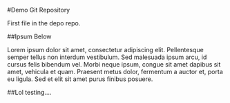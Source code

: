 #Demo Git Repository

First file in the depo repo.

##Ipsum Below

Lorem ipsum dolor sit amet, consectetur adipiscing elit. Pellentesque semper tellus non interdum vestibulum. Sed malesuada ipsum arcu, id cursus felis bibendum vel. Morbi neque ipsum, congue sit amet dapibus sit amet, vehicula et quam. Praesent metus dolor, fermentum a auctor et, porta eu ligula. Sed et elit sit amet purus finibus posuere.

##Lol
 testing....
